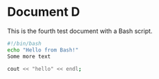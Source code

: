 # Document D

This is the fourth test document with a Bash script.

```bash
#!/bin/bash
echo "Hello from Bash!"
Some more text

cout << "hello" << endl;